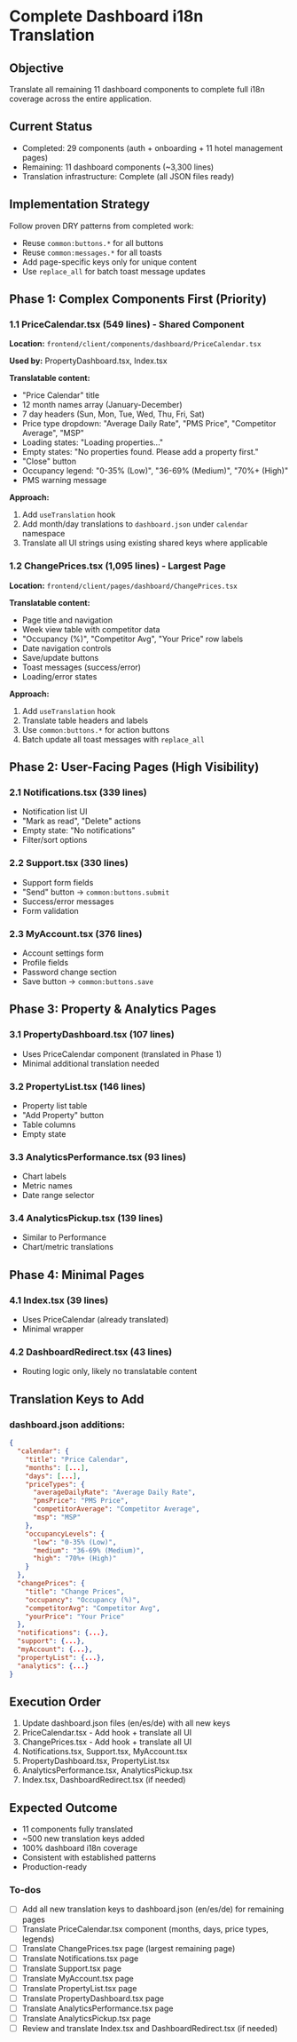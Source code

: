 <!-- ebbfa9c0-9e05-428f-9e6b-161cc853eb1e e81ee5a0-0ad4-4876-8011-2f87e5918360 -->
# Complete Dashboard i18n Translation

## Objective

Translate all remaining 11 dashboard components to complete full i18n coverage across the entire application.

## Current Status

- Completed: 29 components (auth + onboarding + 11 hotel management pages)
- Remaining: 11 dashboard components (~3,300 lines)
- Translation infrastructure: Complete (all JSON files ready)

## Implementation Strategy

Follow proven DRY patterns from completed work:

- Reuse `common:buttons.*` for all buttons
- Reuse `common:messages.*` for all toasts
- Add page-specific keys only for unique content
- Use `replace_all` for batch toast message updates

## Phase 1: Complex Components First (Priority)

### 1.1 PriceCalendar.tsx (549 lines) - Shared Component

**Location:** `frontend/client/components/dashboard/PriceCalendar.tsx`

**Used by:** PropertyDashboard.tsx, Index.tsx

**Translatable content:**

- "Price Calendar" title
- 12 month names array (January-December)
- 7 day headers (Sun, Mon, Tue, Wed, Thu, Fri, Sat)
- Price type dropdown: "Average Daily Rate", "PMS Price", "Competitor Average", "MSP"
- Loading states: "Loading properties..."
- Empty states: "No properties found. Please add a property first."
- "Close" button
- Occupancy legend: "0-35% (Low)", "36-69% (Medium)", "70%+ (High)"
- PMS warning message

**Approach:**

1. Add `useTranslation` hook
2. Add month/day translations to `dashboard.json` under `calendar` namespace
3. Translate all UI strings using existing shared keys where applicable

### 1.2 ChangePrices.tsx (1,095 lines) - Largest Page

**Location:** `frontend/client/pages/dashboard/ChangePrices.tsx`

**Translatable content:**

- Page title and navigation
- Week view table with competitor data
- "Occupancy (%)", "Competitor Avg", "Your Price" row labels
- Date navigation controls
- Save/update buttons
- Toast messages (success/error)
- Loading/error states

**Approach:**

1. Add `useTranslation` hook
2. Translate table headers and labels
3. Use `common:buttons.*` for action buttons
4. Batch update all toast messages with `replace_all`

## Phase 2: User-Facing Pages (High Visibility)

### 2.1 Notifications.tsx (339 lines)

- Notification list UI
- "Mark as read", "Delete" actions
- Empty state: "No notifications"
- Filter/sort options

### 2.2 Support.tsx (330 lines)

- Support form fields
- "Send" button → `common:buttons.submit`
- Success/error messages
- Form validation

### 2.3 MyAccount.tsx (376 lines)

- Account settings form
- Profile fields
- Password change section
- Save button → `common:buttons.save`

## Phase 3: Property & Analytics Pages

### 3.1 PropertyDashboard.tsx (107 lines)

- Uses PriceCalendar component (translated in Phase 1)
- Minimal additional translation needed

### 3.2 PropertyList.tsx (146 lines)

- Property list table
- "Add Property" button
- Table columns
- Empty state

### 3.3 AnalyticsPerformance.tsx (93 lines)

- Chart labels
- Metric names
- Date range selector

### 3.4 AnalyticsPickup.tsx (139 lines)

- Similar to Performance
- Chart/metric translations

## Phase 4: Minimal Pages

### 4.1 Index.tsx (39 lines)

- Uses PriceCalendar (already translated)
- Minimal wrapper

### 4.2 DashboardRedirect.tsx (43 lines)

- Routing logic only, likely no translatable content

## Translation Keys to Add

### dashboard.json additions:

```json
{
  "calendar": {
    "title": "Price Calendar",
    "months": [...],
    "days": [...],
    "priceTypes": {
      "averageDailyRate": "Average Daily Rate",
      "pmsPrice": "PMS Price",
      "competitorAverage": "Competitor Average",
      "msp": "MSP"
    },
    "occupancyLevels": {
      "low": "0-35% (Low)",
      "medium": "36-69% (Medium)",
      "high": "70%+ (High)"
    }
  },
  "changePrices": {
    "title": "Change Prices",
    "occupancy": "Occupancy (%)",
    "competitorAvg": "Competitor Avg",
    "yourPrice": "Your Price"
  },
  "notifications": {...},
  "support": {...},
  "myAccount": {...},
  "propertyList": {...},
  "analytics": {...}
}
```

## Execution Order

1. Update dashboard.json files (en/es/de) with all new keys
2. PriceCalendar.tsx - Add hook + translate all UI
3. ChangePrices.tsx - Add hook + translate all UI
4. Notifications.tsx, Support.tsx, MyAccount.tsx
5. PropertyDashboard.tsx, PropertyList.tsx
6. AnalyticsPerformance.tsx, AnalyticsPickup.tsx
7. Index.tsx, DashboardRedirect.tsx (if needed)

## Expected Outcome

- 11 components fully translated
- ~500 new translation keys added
- 100% dashboard i18n coverage
- Consistent with established patterns
- Production-ready

### To-dos

- [ ] Add all new translation keys to dashboard.json (en/es/de) for remaining pages
- [ ] Translate PriceCalendar.tsx component (months, days, price types, legends)
- [ ] Translate ChangePrices.tsx page (largest remaining page)
- [ ] Translate Notifications.tsx page
- [ ] Translate Support.tsx page
- [ ] Translate MyAccount.tsx page
- [ ] Translate PropertyList.tsx page
- [ ] Translate PropertyDashboard.tsx page
- [ ] Translate AnalyticsPerformance.tsx page
- [ ] Translate AnalyticsPickup.tsx page
- [ ] Review and translate Index.tsx and DashboardRedirect.tsx (if needed)